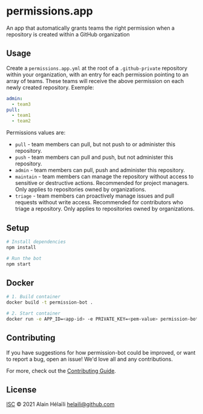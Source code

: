 # permissions.app

An app that automatically grants teams the right permission when a repository is created within a GitHub organization

## Usage

Create a `permissions.app.yml` at the root of a `.github-private` repository within your organization, with an entry for each permission pointing to an array of teams. These teams will receive the above permission on each newly created repository. 
Exemple: 

```yaml
admin: 
  - team3
pull: 
  - team1
  - team2
```

Permissions values are: 
- `pull` - team members can pull, but not push to or administer this repository.
- `push` - team members can pull and push, but not administer this repository.
- `admin` - team members can pull, push and administer this repository.
- `maintain` - team members can manage the repository without access to sensitive or destructive actions. Recommended for project managers. Only applies to repositories owned by organizations.
- `triage` - team members can proactively manage issues and pull requests without write access. Recommended for contributors who triage a repository. Only applies to repositories owned by organizations.

## Setup

```sh
# Install dependencies
npm install

# Run the bot
npm start
```

## Docker

```sh
# 1. Build container
docker build -t permission-bot .

# 2. Start container
docker run -e APP_ID=<app-id> -e PRIVATE_KEY=<pem-value> permission-bot
```

## Contributing

If you have suggestions for how permission-bot could be improved, or want to report a bug, open an issue! We'd love all and any contributions.

For more, check out the [Contributing Guide](CONTRIBUTING.md).

## License

[ISC](LICENSE) © 2021 Alain Hélaïli <helaili@github.com>
